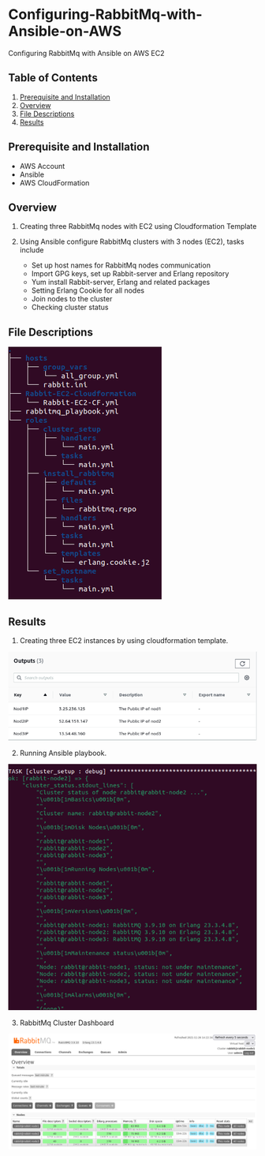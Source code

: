 # Configuring-RabbitMq-with-Ansible-on-AWS
Configuring RabbitMq with Ansible on AWS EC2

## Table of Contents

1. [Prerequisite and Installation](#installation)
2. [Overview](#overview)
3. [File Descriptions](#files)
4. [Results](#results)

## Prerequisite and Installation <a name="installation"></a>
- AWS Account
- Ansible 
- AWS CloudFormation

## Overview<a name="overview"></a>
1. Creating three RabbitMq nodes with EC2 using Cloudformation Template

2. Using Ansible configure RabbitMq clusters with 3 nodes (EC2), tasks include
   - Set up host names for RabbitMq nodes communication
   - Import GPG keys, set up Rabbit-server and Erlang repository
   - Yum install Rabbit-server, Erlang and related packages
   - Setting Erlang Cookie for all nodes
   - Join nodes to the cluster
   - Checking cluster status
 
## File Descriptions <a name="files"></a>

![File tree](https://github.com/Ailihamu/Configuring-RabbitMq-with-Ansible-on-AWS/blob/main/Pics/File_tree.png)

## Results<a name="results"></a>
1. Creating three EC2 instances by using cloudformation template.

![EC2 nodes](https://github.com/Ailihamu/Configuring-RabbitMq-with-Ansible-on-AWS/blob/main/Pics/EC2_Node_IPs.png)

2. Running Ansible playbook.

![EC2 nodes](https://github.com/Ailihamu/Configuring-RabbitMq-with-Ansible-on-AWS/blob/main/Pics/Cluster_stat.png)

3. RabbitMq Cluster Dashboard

![EC2 nodes](https://github.com/Ailihamu/Configuring-RabbitMq-with-Ansible-on-AWS/blob/main/Pics/Rabbit_cluster_dash.png)
